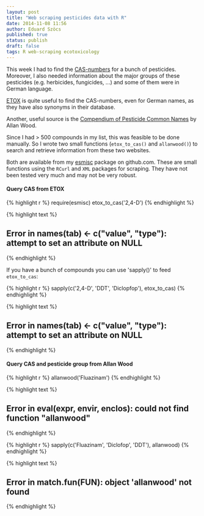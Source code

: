 ```yaml
---
layout: post
title: "Web scraping pesticides data with R"
date: 2014-11-08 11:56
author: Eduard Szöcs
published: true
status: publish
draft: false
tags: R web-scraping ecotoxicology
---
```

 


 
This week I had to find the [CAS-numbers](http://en.wikipedia.org/wiki/CAS_Registry_Number) for a bunch of pesticides. 
Moreover, I also needed information about the major groups of these pesticides (e.g. herbicides, fungicides, ...) and some of them were in German language.
 
[ETOX](http://webetox.uba.de/webETOX/index.do) is quite useful to find the CAS-numbers, even for German names, as they have also synonyms in their database.
 
Another, useful source is the [Compendium of Pesticide Common Names](http://www.alanwood.net/pesticides/index.html) by Allan Wood.
 
Since I had > 500 compounds in my list, this was feasible to be done manually. 
So I wrote two small functions (`etox_to_cas()` and `allanwood()`) to search and retrieve information from these two websites.
 
Both are available from my [esmisc](https://github.com/EDiLD/esmisc#cas-from-etox) package on github.com.
These are small functions using the `RCurl` and `XML` packages for scraping. 
They have not been tested very much and may not be very robust.
 
 
#### Query CAS from ETOX 

{% highlight r %}
require(esmisc)
etox_to_cas('2,4-D')
{% endhighlight %}



{% highlight text %}
## Error in names(tab) <- c("value", "type"): attempt to set an attribute on NULL
{% endhighlight %}
 
If you have a bunch of compounds you can use 'sapply()' to feed `etox_to_cas`:

{% highlight r %}
sapply(c('2,4-D', 'DDT', 'Diclopfop'), etox_to_cas)
{% endhighlight %}



{% highlight text %}
## Error in names(tab) <- c("value", "type"): attempt to set an attribute on NULL
{% endhighlight %}
 
 
#### Query CAS and pesticide group from Allan Wood
 

{% highlight r %}
allanwood('Fluazinam')
{% endhighlight %}



{% highlight text %}
## Error in eval(expr, envir, enclos): could not find function "allanwood"
{% endhighlight %}



{% highlight r %}
sapply(c('Fluazinam', 'Diclofop', 'DDT'), allanwood)
{% endhighlight %}



{% highlight text %}
## Error in match.fun(FUN): object 'allanwood' not found
{% endhighlight %}
 
 
 
 
 
